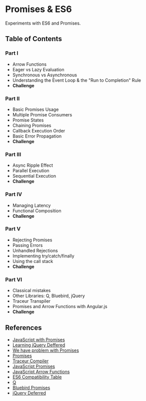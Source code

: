 # Promises & ES6

Experiments with ES6 and Promises.

## Table of Contents

### Part I

* Arrow Functions
* Eager vs Lazy Evaluation
* Synchronous vs Asynchronous
* Understanding the Event Loop & the "Run to Completion" Rule
* **Challenge**

### Part II

* Basic Promises Usage
* Multiple Promise Consumers
* Promise States
* Chaining Promises
* Callback Execution Order
* Basic Error Propagation
* **Challenge**

### Part III

* Async Ripple Effect
* Parallel Execution
* Sequential Execution
* **Challenge**

### Part IV

* Managing Latency
* Functional Composition
* **Challenge**

### Part V

* Rejecting Promises
* Passing Errors
* Unhandled Rejections
* Implementing try/catch/finally
* Using the call stack
* **Challenge**

### Part VI

* Classical mistakes
* Other Libraries: Q, Bluebird, jQuery
* Traceur Transpiler
* Promises and Arrow Functions with Angular.js
* **Challenge**

## References

* [JavaScript with Promises](http://shop.oreilly.com/product/0636920032151.do)
* [Learning jQuery Deffered](http://shop.oreilly.com/product/0636920030508.do)
* [We have problem with Promises](http://pouchdb.com/2015/05/18/we-have-a-problem-with-promises.html)
* [Promises](https://www.promisejs.org)
* [Traceur Compiler](https://github.com/google/traceur-compiler)
* [JavaScript Promises](https://developer.mozilla.org/en-US/docs/Web/JavaScript/Reference/Global_Objects/Promise)
* [JavaScript Arrow Functions](https://developer.mozilla.org/en-US/docs/Web/JavaScript/Reference/Functions/Arrow_functions)
* [ES6 Compatibility Table](http://kangax.github.io/compat-table/es6/)
* [Q](http://documentup.com/kriskowal/q)
* [Bluebird Promises](https://github.com/petkaantonov/bluebird)
* [jQuery Deferred](https://api.jquery.com/category/deferred-object/)